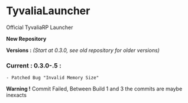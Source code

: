 # TyvaliaLauncher
Official TyvaliaRP Launcher

**New Repository**

**Versions :** *(Start at 0.3.0, see old repository for older versions)*

### Current : 0.3.0-.5 :
    - Patched Bug "Invalid Memory Size"

**Warning !** Commit Failed, Between Build 1 and 3 the commits are maybe inexacts
